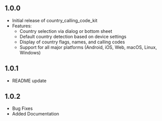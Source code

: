## 1.0.0

* Initial release of country_calling_code_kit
* Features:
  * Country selection via dialog or bottom sheet
  * Default country detection based on device settings
  * Display of country flags, names, and calling codes
  * Support for all major platforms (Android, iOS, Web, macOS, Linux, Windows)

## 1.0.1

* README update

## 1.0.2

* Bug Fixes
* Added Documentation

